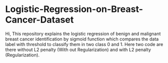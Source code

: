 # Logistic-Regression-on-Breast-Cancer-Dataset
Hi, This repository explains the logistic regression of benign and malignant breast cancer identification by sigmoid function which compares the data label with threshold to classify them in two class 0 and 1. Here two code are there without L2 penalty (With out Regularization) and with L2 penalty (Regularization).
